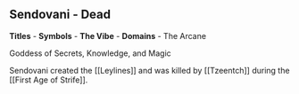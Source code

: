 ## Sendovani - Dead
**Titles** - 
**Symbols** -
**The Vibe** -
**Domains** - The Arcane

Goddess of Secrets, Knowledge, and Magic

Sendovani created the [[Leylines]] and was killed by [[Tzeentch]] during the [[First Age of Strife]].